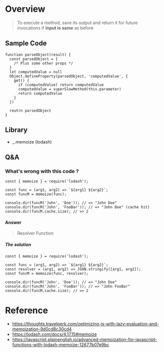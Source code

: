 # Overview
> To execute a method, save its output and return it for future invocations if **input is same** as before
## Sample Code
```
function parseObject(result) {
  const parsedObject = {
    /* Plus some other props */
  }
  let computedValue = null
  Object.defineProperty(parsedObject, 'computedValue', {
    get() {
      if (computedValue) return computedValue
      computedValue = superSlowMethod(this.parameter)
      return computedValue
    }
  })
  
  reutrn parsedObject
}
```
## Library
- _.memoize (lodash)

## Q&A
### What's wrong with this code ?
```
const { memoize } = require('lodash');

const func = (arg1, arg2) => `${arg1} ${arg2}`;
const funcM = memoize(func);

console.dir(funcM('John', 'Doe')); // => "John Doe"
console.dir(funcM('John', 'FooBar')); // => "John Doe" (cache hit)
console.dir(funcM.cache.size); // => 2
```
#### Answer
> Resolver Function
##### The solution
```
const { memoize } = require('lodash');

const func = (arg1, arg2) => `${arg1} ${arg2}`;
const resolver = (arg1, arg2) => JSON.stringify([arg1, arg2]);
const funcM = memoize(func, resolver);

console.dir(funcM('John', 'Doe')); // => "John Doe"
console.dir(funcM('John', 'FooBar')); // => "John FooBar"
console.dir(funcM.cache.size); // => 2
```


# Reference
- https://thoughts.travelperk.com/optimizing-js-with-lazy-evaluation-and-memoization-9d0cd8c30cd4
- https://lodash.com/docs/4.17.15#memoize
- https://javascript.plainenglish.io/advanced-memoization-for-javascript-functions-with-lodash-memoize-12677b07e9bc
